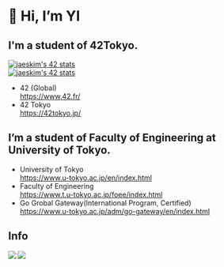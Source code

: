 # 👋 Hi, I’m YI  

## I'm a student of 42Tokyo.
[![jaeskim's 42 stats](https://badge42.herokuapp.com/api/stats/yoinoue?cursus=42cursus)](https://github.com/JaeSeoKim/badge42)  
[![jaeskim's 42 stats](https://badge42.herokuapp.com/api/stats/yoinoue?cursus=C%20Piscine)](https://github.com/JaeSeoKim/badge42)  
- 42 (Global)  
https://www.42.fr/  
- 42 Tokyo  
https://42tokyo.jp/  

## I’m a student of Faculty of Engineering at University of Tokyo.  
- University of Tokyo  
https://www.u-tokyo.ac.jp/en/index.html  
- Faculty of Engineering  
https://www.t.u-tokyo.ac.jp/foee/index.html  
- Go Grobal Gateway(International Program, Certified)  
https://www.u-tokyo.ac.jp/adm/go-gateway/en/index.html

## Info
<a href="https://github.com/anuraghazra/github-readme-stats">
  <img align="left" src="https://github-readme-stats.vercel.app/api?username=YJI5212&show_icons=true%20&count_private=true">  
  <img align="left" src="https://github-readme-stats.vercel.app/api/top-langs/?username=YJI5212&layout=compact&hide=jupyter%20notebook,Hack,Scilab&langs_count=20">
</a>

<!---
YJI5212/YJI5212 is a ✨ special ✨ repository because its `README.md` (this file) appears on your GitHub profile.
You can click the Preview link to take a look at your changes.
--->
